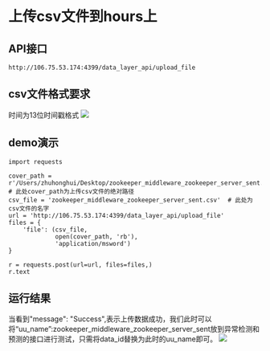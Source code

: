# 上传csv文件到hours上
## API接口
```
http://106.75.53.174:4399/data_layer_api/upload_file
```
## csv文件格式要求
时间为13位时间戳格式
![](/images/csv_demo.png)

## demo演示
```
import requests

cover_path = r'/Users/zhuhonghui/Desktop/zookeeper_middleware_zookeeper_server_sent.csv'  # 此处cover_path为上传csv文件的绝对路径
csv_file = 'zookeeper_middleware_zookeeper_server_sent.csv'  # 此处为csv文件的名字
url = 'http://106.75.53.174:4399/data_layer_api/upload_file'
files = {
    'file': (csv_file,
             open(cover_path, 'rb'),
             'application/msword')
}

r = requests.post(url=url, files=files,)
r.text

```
## 运行结果
当看到"message": "Success",表示上传数据成功，我们此时可以将“uu_name”:zookeeper_middleware_zookeeper_server_sent放到异常检测和预测的接口进行测试，只需将data_id替换为此时的uu_name即可。
![](/images/upload_file.png)
